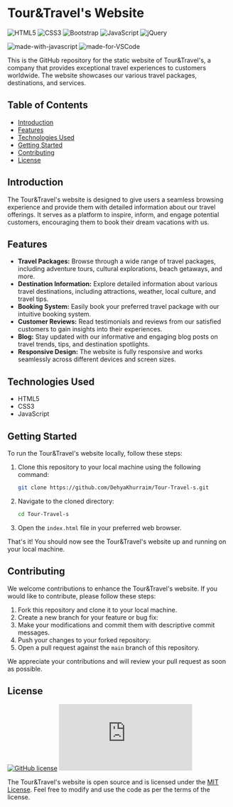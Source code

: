 # Tour&Travel's Website

![HTML5](https://img.shields.io/badge/html5-%23E34F26.svg?style=for-the-badge&logo=html5&logoColor=white)
![CSS3](https://img.shields.io/badge/css3-%231572B6.svg?style=for-the-badge&logo=css3&logoColor=white)
![Bootstrap](https://img.shields.io/badge/bootstrap-%238511FA.svg?style=for-the-badge&logo=bootstrap&logoColor=white)
![JavaScript](https://img.shields.io/badge/javascript-%23323330.svg?style=for-the-badge&logo=javascript&logoColor=%23F7DF1E)
![jQuery](https://img.shields.io/badge/jquery-%230769AD.svg?style=for-the-badge&logo=jquery&logoColor=white)

![made-with-javascript](https://img.shields.io/badge/Frontend%20with-JavaScript-1f425f.svg)
![made-for-VSCode](https://img.shields.io/badge/Made%20for-VSCode-1f425f.svg)

This is the GitHub repository for the static website of Tour&Travel's, a company that provides exceptional travel experiences to customers worldwide. The website showcases our various travel packages, destinations, and services.

## Table of Contents

- [Introduction](#introduction)
- [Features](#features)
- [Technologies Used](#technologies-used)
- [Getting Started](#getting-started)
- [Contributing](#contributing)
- [License](#license)

## Introduction

The Tour&Travel's website is designed to give users a seamless browsing experience and provide them with detailed information about our travel offerings. It serves as a platform to inspire, inform, and engage potential customers, encouraging them to book their dream vacations with us.

## Features

- **Travel Packages:** Browse through a wide range of travel packages, including adventure tours, cultural explorations, beach getaways, and more.
- **Destination Information:** Explore detailed information about various travel destinations, including attractions, weather, local culture, and travel tips.
- **Booking System:** Easily book your preferred travel package with our intuitive booking system.
- **Customer Reviews:** Read testimonials and reviews from our satisfied customers to gain insights into their experiences.
- **Blog:** Stay updated with our informative and engaging blog posts on travel trends, tips, and destination spotlights.
- **Responsive Design:** The website is fully responsive and works seamlessly across different devices and screen sizes.

## Technologies Used

- HTML5
- CSS3
- JavaScript

## Getting Started

To run the Tour&Travel's website locally, follow these steps:

1. Clone this repository to your local machine using the following command:

   ```bash
   git clone https://github.com/DehyaKhurraim/Tour-Travel-s.git
   ```

2. Navigate to the cloned directory:

   ```bash
   cd Tour-Travel-s
   ```

3. Open the `index.html` file in your preferred web browser.

That's it! You should now see the Tour&Travel's website up and running on your local machine.

## Contributing

We welcome contributions to enhance the Tour&Travel's website. If you would like to contribute, please follow these steps:

1. Fork this repository and clone it to your local machine.
2. Create a new branch for your feature or bug fix:
3. Make your modifications and commit them with descriptive commit messages.
4. Push your changes to your forked repository:
5. Open a pull request against the `main` branch of this repository.

We appreciate your contributions and will review your pull request as soon as possible.

## License
[![GitHub license](https://img.shields.io/github/license/Naereen/StrapDown.js.svg)](https://github.com/DehyaKhurraim/E-Learning-Platform/blob/master/LICENSE)
[![Latest release](https://badgen.net/github/release/Naereen/Strapdown.js)](https://github.com/DehyaKhurraim/E-Learning-Platform/releases)

The Tour&Travel's website is open source and is licensed under the [MIT License](LICENSE). Feel free to modify and use the code as per the terms of the license.
